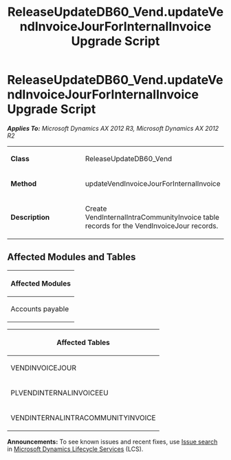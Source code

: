 ﻿---
title: ReleaseUpdateDB60_Vend.updateVendInvoiceJourForInternalInvoice Upgrade Script
TOCTitle: ReleaseUpdateDB60_Vend.updateVendInvoiceJourForInternalInvoice Upgrade Script
ms:assetid: 0c36cfac-0890-0025-c72c-60a04a254422
ms:mtpsurl: https://msdn.microsoft.com/en-us/library/JJ735672(v=AX.60)
ms:contentKeyID: 49706581
ms.date: 05/18/2015
mtps_version: v=AX.60
---

# ReleaseUpdateDB60\_Vend.updateVendInvoiceJourForInternalInvoice Upgrade Script 


_**Applies To:** Microsoft Dynamics AX 2012 R3, Microsoft Dynamics AX 2012 R2_

<table>
<colgroup>
<col style="width: 50%" />
<col style="width: 50%" />
</colgroup>
<tbody>
<tr class="odd">
<td><p><strong>Class</strong></p></td>
<td><p>ReleaseUpdateDB60_Vend</p></td>
</tr>
<tr class="even">
<td><p><strong>Method</strong></p></td>
<td><p>updateVendInvoiceJourForInternalInvoice</p></td>
</tr>
<tr class="odd">
<td><p><strong>Description</strong></p></td>
<td><p>Create VendInternalIntraCommunityInvoice table records for the VendInvoiceJour records.</p></td>
</tr>
</tbody>
</table>


## Affected Modules and Tables

<table>
<colgroup>
<col style="width: 100%" />
</colgroup>
<thead>
<tr class="header">
<th><p>Affected Modules</p></th>
</tr>
</thead>
<tbody>
<tr class="odd">
<td><p>Accounts payable</p></td>
</tr>
</tbody>
</table>


<table>
<colgroup>
<col style="width: 100%" />
</colgroup>
<thead>
<tr class="header">
<th><p>Affected Tables</p></th>
</tr>
</thead>
<tbody>
<tr class="odd">
<td><p>VENDINVOICEJOUR</p></td>
</tr>
<tr class="even">
<td><p>PLVENDINTERNALINVOICEEU</p></td>
</tr>
<tr class="odd">
<td><p>VENDINTERNALINTRACOMMUNITYINVOICE</p></td>
</tr>
</tbody>
</table>

  
**Announcements:** To see known issues and recent fixes, use [Issue search](http://go.microsoft.com/fwlink/?linkid=389258) in [Microsoft Dynamics Lifecycle Services](http://go.microsoft.com/fwlink/?linkid=306505) (LCS).

